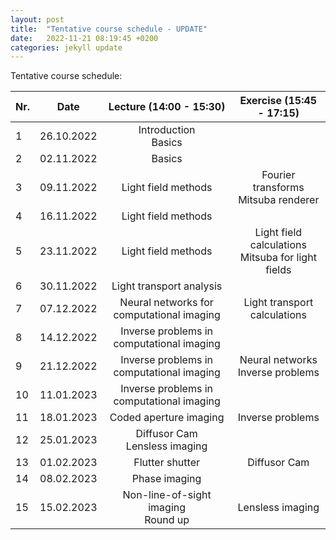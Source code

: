 ```yaml
---
layout: post
title:  "Tentative course schedule - UPDATE"
date:   2022-11-21 08:19:45 +0200
categories: jekyll update
---
```

Tentative course schedule:

| Nr. |    Date    |          Lecture (14:00 - 15:30)          |                Exercise (15:45 - 17:15)               |
|-----|:----------:|:-----------------------------------------:|:-----------------------------------------------------:|
| 1   | 26.10.2022 |          Introduction<br> Basics          |                                                       |
| 2   | 02.11.2022 |                   Basics                  |                                                       |
| 3   | 09.11.2022 |            Light field methods            |        Fourier transforms<br> Mitsuba renderer        |
| 4   | 16.11.2022 |            Light field methods            |                                                       |
| 5   | 23.11.2022 |            Light field methods            | Light field calculations<br> Mitsuba for light fields |
| 6   | 30.11.2022 |          Light transport analysis         |                                                       |
| 7   | 07.12.2022 | Neural networks for computational imaging |              Light transport calculations             |
| 8   | 14.12.2022 | Inverse problems in computational imaging |                                                       |
| 9   | 21.12.2022 | Inverse problems in computational imaging |          Neural networks<br>Inverse problems          |
| 10  | 11.01.2023 | Inverse problems in computational imaging |                                                       |
| 11  | 18.01.2023 |           Coded aperture imaging          |                    Inverse problems                   |
| 12  | 25.01.2023 |      Diffusor Cam<br>Lensless imaging     |                                                       |
| 13  | 01.02.2023 |              Flutter shutter              |                      Diffusor Cam                     |
| 14  | 08.02.2023 |               Phase imaging               |                                                       |
| 15  | 15.02.2023 |   Non-line-of-sight imaging<br> Round up  |                    Lensless imaging                   |